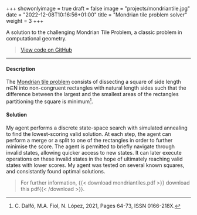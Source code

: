 +++
showonlyimage = true
draft = false
image = "projects/mondriantile.jpg"
date = "2022-12-08T10:16:56+01:00"
title = "Mondrian tile problem solver"
weight = 3
+++

A solution to the challenging Mondrian Tile Problem, a classic problem in computational geometry.
<!--more-->

> [View code on GitHub](https://github.com/jovanneste/mondrianTilingStateSearch)

---

#### Description 
The [Mondrian tile problem](https://mondrianpuzzle.appspot.com) consists of dissecting a square of side length n∈N into non-congruent rectangles with natural length sides such that the difference between the largest and the smallest areas of the rectangles partitioning the square is minimum[^1].

#### Solution 
My agent performs a discrete state-space search with simulated annealing to find the lowest-scoring valid solution. At each step, the agent can perform a merge or a split to one of the rectangles in order to further minimise the score. The agent is permitted to briefly navigate through invalid states, allowing quicker access to new states. It can later execute operations on these invalid states in the hope of ultimately reaching valid states with lower scores. My agent was tested on several known squares, and consistantly found optimal solutions. 

> For further information, {{< download mondriantiles.pdf >}} download this pdf{{< /download >}}.

[^1]: C. Dalfó, M.A. Fiol, N. López, 2021, Pages 64-73, ISSN 0166-218X.